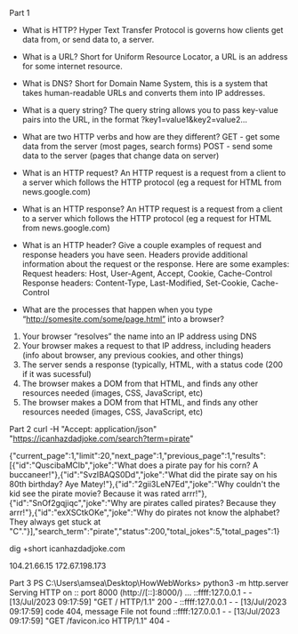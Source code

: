 Part 1
- What is HTTP?
Hyper Text Transfer Protocol is governs how clients get data from, or send data to, a server.

- What is a URL?
Short for Uniform Resource Locator, a URL is an address for some internet resource.

- What is DNS?
Short for Domain Name System, this is a system that takes human-readable URLs and converts them into IP addresses.

- What is a query string?
The query string allows you to pass key-value pairs into the URL, in the format ?key1=value1&key2=value2...

- What are two HTTP verbs and how are they different?
GET - get some data from the server (most pages, search forms)
POST - send some data to the server (pages that change data on server)

- What is an HTTP request?
An HTTP request is a request from a client to a server which follows the HTTP protocol (eg a request for HTML from news.google.com)

- What is an HTTP response?
An HTTP request is a request from a client to a server which follows the HTTP protocol (eg a request for HTML from news.google.com)

- What is an HTTP header? Give a couple examples of request and response headers you have seen.
Headers provide additional information about the request or the response. Here are some examples:
Request headers: Host, User-Agent, Accept, Cookie, Cache-Control
Response headers: Content-Type, Last-Modified, Set-Cookie, Cache-Control

- What are the processes that happen when you type “http://somesite.com/some/page.html” into a browser?
1. Your browser “resolves” the name into an IP address using DNS
2. Your browser makes a request to that IP address, including headers (info about browser, any previous cookies, and other things)
3. The server sends a response (typically, HTML, with a status code (200 if it was sucessful)
4. The browser makes a DOM from that HTML, and finds any other resources needed (images, CSS, JavaScript, etc)
5. The browser makes a DOM from that HTML, and finds any other resources needed (images, CSS, JavaScript, etc)

Part 2
curl -H "Accept: application/json" "https://icanhazdadjoke.com/search?term=pirate"

{"current_page":1,"limit":20,"next_page":1,"previous_page":1,"results":[{"id":"QuscibaMClb","joke":"What does a pirate pay for his corn? A buccaneer!"},{"id":"SvzIBAQS0Dd","joke":"What did the pirate say on his 80th birthday? Aye Matey!"},{"id":"2gii3LeN7Ed","joke":"Why couldn't the kid see the pirate movie? Because it was rated arrr!"},{"id":"SnOf2gqjiqc","joke":"Why are pirates called pirates? Because they arrr!"},{"id":"exXSCtkOKe","joke":"Why do pirates not know the alphabet? They always get stuck at \"C\"."}],"search_term":"pirate","status":200,"total_jokes":5,"total_pages":1}

dig +short icanhazdadjoke.com

104.21.66.15
172.67.198.173

Part 3
PS C:\Users\amsea\Desktop\HowWebWorks> python3 -m http.server
Serving HTTP on :: port 8000 (http://[::]:8000/) ...
::ffff:127.0.0.1 - - [13/Jul/2023 09:17:59] "GET / HTTP/1.1" 200 -
::ffff:127.0.0.1 - - [13/Jul/2023 09:17:59] code 404, message File not found
::ffff:127.0.0.1 - - [13/Jul/2023 09:17:59] "GET /favicon.ico HTTP/1.1" 404 -






